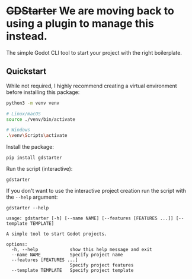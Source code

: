 # ~~GDStarter~~ We are moving back to using a plugin to manage this instead.

The simple Godot CLI tool to start your project with the right boilerplate.

## Quickstart

While not required, I highly recommend creating a virtual environment before
installing this package:

```bash
python3 -m venv venv

# Linux/macOS
source ./venv/bin/activate

# Windows
.\venv\Scripts\activate
```

Install the package:

```
pip install gdstarter
```

Run the script (interactive):

```
gdstarter
```

If you don't want to use the interactive project creation run the script with
the `--help` argument:

```
gdstarter --help

usage: gdstarter [-h] [--name NAME] [--features [FEATURES ...]] [--template TEMPLATE]

A simple tool to start Godot projects.

options:
  -h, --help            show this help message and exit
  --name NAME           Specify project name
  --features [FEATURES ...]
                        Specify project features
  --template TEMPLATE   Specify project template
```
